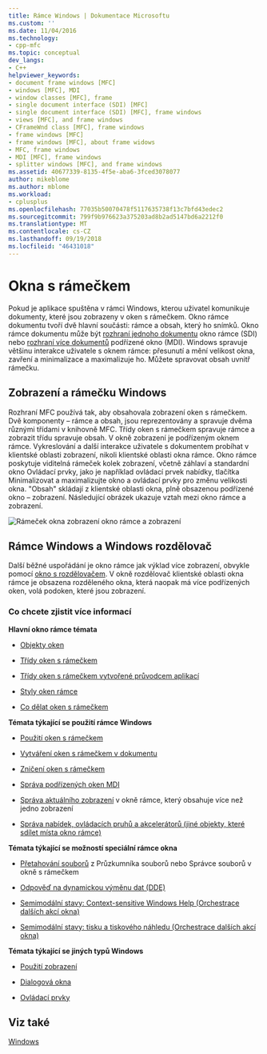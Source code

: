 ```yaml
---
title: Rámce Windows | Dokumentace Microsoftu
ms.custom: ''
ms.date: 11/04/2016
ms.technology:
- cpp-mfc
ms.topic: conceptual
dev_langs:
- C++
helpviewer_keywords:
- document frame windows [MFC]
- windows [MFC], MDI
- window classes [MFC], frame
- single document interface (SDI) [MFC]
- single document interface (SDI) [MFC], frame windows
- views [MFC], and frame windows
- CFrameWnd class [MFC], frame windows
- frame windows [MFC]
- frame windows [MFC], about frame widows
- MFC, frame windows
- MDI [MFC], frame windows
- splitter windows [MFC], and frame windows
ms.assetid: 40677339-8135-4f5e-aba6-3fced3078077
author: mikeblome
ms.author: mblome
ms.workload:
- cplusplus
ms.openlocfilehash: 77035b50070478f5117635738f13c7bfd43edec2
ms.sourcegitcommit: 799f9b976623a375203ad8b2ad5147bd6a2212f0
ms.translationtype: MT
ms.contentlocale: cs-CZ
ms.lasthandoff: 09/19/2018
ms.locfileid: "46431018"
---
```

# <a name="frame-windows"></a>Okna s rámečkem

Pokud je aplikace spuštěna v rámci Windows, kterou uživatel komunikuje dokumenty, které jsou zobrazeny v oken s rámečkem. Okno rámce dokumentu tvoří dvě hlavní součásti: rámce a obsah, který ho snímků. Okno rámce dokumentu může být [rozhraní jednoho dokumentu](../mfc/sdi-and-mdi.md) okno rámce (SDI) nebo [rozhraní více dokumentů](../mfc/sdi-and-mdi.md) podřízené okno (MDI). Windows spravuje většinu interakce uživatele s oknem rámce: přesunutí a mění velikost okna, zavření a minimalizace a maximalizuje ho. Můžete spravovat obsah uvnitř rámečku.

## <a name="frame-windows-and-views"></a>Zobrazení a rámečku Windows

Rozhraní MFC používá tak, aby obsahovala zobrazení oken s rámečkem. Dvě komponenty – rámce a obsah, jsou reprezentovány a spravuje dvěma různými třídami v knihovně MFC. Třídy oken s rámečkem spravuje rámce a zobrazit třídu spravuje obsah. V okně zobrazení je podřízeným oknem rámce. Vykreslování a další interakce uživatele s dokumentem probíhat v klientské oblasti zobrazení, nikoli klientské oblasti okna rámce. Okno rámce poskytuje viditelná rámeček kolek zobrazení, včetně záhlaví a standardní okno Ovládací prvky, jako je například ovládací prvek nabídky, tlačítka Minimalizovat a maximalizujte okno a ovládací prvky pro změnu velikosti okna. "Obsah" skládají z klientské oblasti okna, plně obsazenou podřízené okno – zobrazení. Následující obrázek ukazuje vztah mezi okno rámce a zobrazení.

![Rámeček okna zobrazení](../mfc/media/vc37fx1.gif "vc37fx1") okno rámce a zobrazení

## <a name="frame-windows-and-splitter-windows"></a>Rámce Windows a Windows rozdělovač

Další běžné uspořádání je okno rámce jak výklad více zobrazení, obvykle pomocí [okno s rozdělovačem](../mfc/multiple-document-types-views-and-frame-windows.md). V okně rozdělovač klientské oblasti okna rámce je obsazena rozděleného okna, která naopak má více podřízených oken, volá podoken, které jsou zobrazení.

### <a name="what-do-you-want-to-know-more-about"></a>Co chcete zjistit více informací

**Hlavní okno rámce témata**

- [Objekty oken](../mfc/window-objects.md)

- [Třídy oken s rámečkem](../mfc/frame-window-classes.md)

- [Třídy oken s rámečkem vytvořené průvodcem aplikací](../mfc/frame-window-classes-created-by-the-application-wizard.md)

- [Styly oken rámce](../mfc/frame-window-styles-cpp.md)

- [Co dělat oken s rámečkem](../mfc/what-frame-windows-do.md)

**Témata týkající se použití rámce Windows**

- [Použití oken s rámečkem](../mfc/using-frame-windows.md)

- [Vytváření oken s rámečkem v dokumentu](../mfc/creating-document-frame-windows.md)

- [Zničení oken s rámečkem](../mfc/destroying-frame-windows.md)

- [Správa podřízených oken MDI](../mfc/managing-mdi-child-windows.md)

- [Správa aktuálního zobrazení](../mfc/managing-the-current-view.md) v okně rámce, který obsahuje více než jedno zobrazení

- [Správa nabídek, ovládacích pruhů a akcelerátorů (jiné objekty, které sdílet místa okno rámce)](../mfc/managing-menus-control-bars-and-accelerators.md)

**Témata týkající se možností speciální rámce okna**

- [Přetahování souborů](../mfc/dragging-and-dropping-files-in-a-frame-window.md) z Průzkumníka souborů nebo Správce souborů v okně s rámečkem

- [Odpověď na dynamickou výměnu dat (DDE)](../mfc/responding-to-dynamic-data-exchange-dde.md)

- [Semimodální stavy: Context-sensitive Windows Help (Orchestrace dalších akcí okna)](../mfc/orchestrating-other-window-actions.md)

- [Semimodální stavy: tisku a tiskového náhledu (Orchestrace dalších akcí okna)](../mfc/orchestrating-other-window-actions.md)

**Témata týkající se jiných typů Windows**

- [Použití zobrazení](../mfc/using-views.md)

- [Dialogová okna](../mfc/dialog-boxes.md)

- [Ovládací prvky](../mfc/controls-mfc.md)

## <a name="see-also"></a>Viz také

[Windows](../mfc/windows.md)

